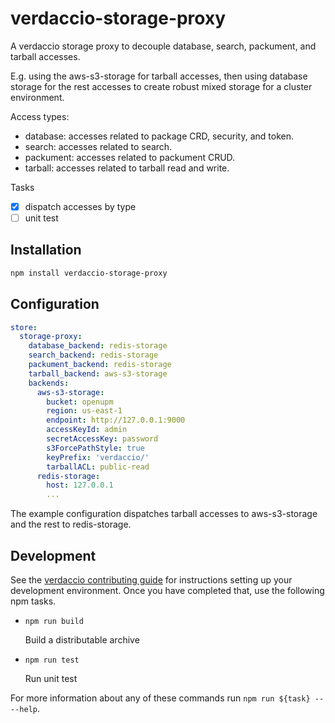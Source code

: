 # verdaccio-storage-proxy

A verdaccio storage proxy to decouple database, search, packument, and tarball accesses.

E.g. using the aws-s3-storage for tarball accesses, then using database storage for the rest accesses to create robust mixed storage for a cluster environment.

Access types:
- database: accesses related to package CRD, security, and token.
- search: accesses related to search.
- packument: accesses related to packument CRUD.
- tarball: accesses related to tarball read and write.

Tasks
- [x] dispatch accesses by type
- [ ] unit test

## Installation

```bash
npm install verdaccio-storage-proxy
```

## Configuration

```yaml
store:
  storage-proxy:
    database_backend: redis-storage
    search_backend: redis-storage
    packument_backend: redis-storage
    tarball_backend: aws-s3-storage
    backends:
      aws-s3-storage:
        bucket: openupm
        region: us-east-1
        endpoint: http://127.0.0.1:9000
        accessKeyId: admin
        secretAccessKey: password
        s3ForcePathStyle: true
        keyPrefix: 'verdaccio/'
        tarballACL: public-read
      redis-storage:
        host: 127.0.0.1
        ...
```

The example configuration dispatches tarball accesses to aws-s3-storage and the rest to redis-storage.

## Development

See the [verdaccio contributing guide](https://github.com/verdaccio/verdaccio/blob/master/CONTRIBUTING.md) for instructions setting up your development environment.
Once you have completed that, use the following npm tasks.

  - `npm run build`

    Build a distributable archive

  - `npm run test`

    Run unit test

For more information about any of these commands run `npm run ${task} -- --help`.
